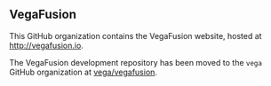 ## VegaFusion
This GitHub organization contains the VegaFusion website, hosted at http://vegafusion.io.

The VegaFusion development repository has been moved to the `vega` GitHub organization at [vega/vegafusion](https://github.com/vega/vegafusion).
 
